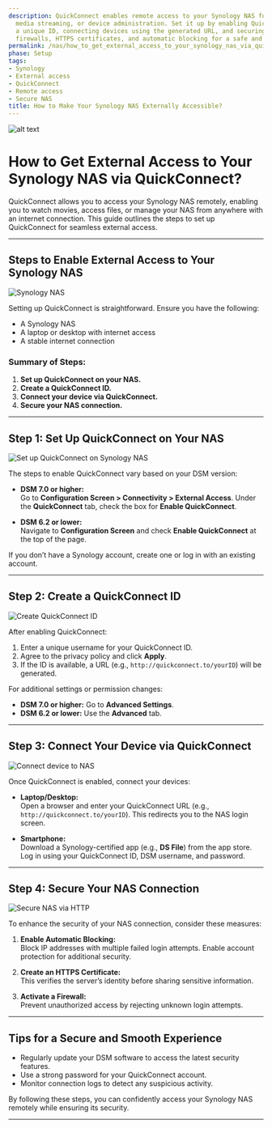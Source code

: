 ```yaml
---
description: QuickConnect enables remote access to your Synology NAS for file management,
  media streaming, or device administration. Set it up by enabling QuickConnect, creating
  a unique ID, connecting devices using the generated URL, and securing your NAS with
  firewalls, HTTPS certificates, and automatic blocking for a safe and seamless experience.
permalink: /nas/how_to_get_external_access_to_your_synology_nas_via_quickconnect/
phase: Setup
tags:
- Synology
- External access
- QuickConnect
- Remote access
- Secure NAS
title: How to Make Your Synology NAS Externally Accessible?
---
```

![alt text](/assets/images/nas/how_to_get_external_access_to_your_synology_nas_via_quickconnect.png)

# How to Get External Access to Your Synology NAS via QuickConnect?

QuickConnect allows you to access your Synology NAS remotely, enabling you to watch movies, access files, or manage your NAS from anywhere with an internet connection. This guide outlines the steps to set up QuickConnect for seamless external access.

---

## Steps to Enable External Access to Your Synology NAS

![Synology NAS](/assets/images/nas/02aeb4ab262ebc9240ded85e21b8511d.jpeg)

Setting up QuickConnect is straightforward. Ensure you have the following:

- A Synology NAS  
- A laptop or desktop with internet access  
- A stable internet connection  

### Summary of Steps:

1. **Set up QuickConnect on your NAS.**  
2. **Create a QuickConnect ID.**  
3. **Connect your device via QuickConnect.**  
4. **Secure your NAS connection.**

---

## Step 1: Set Up QuickConnect on Your NAS

![Set up QuickConnect on Synology NAS](/assets/images/nas/599edb583a485d08a165fbc9750c04c3.jpeg)

The steps to enable QuickConnect vary based on your DSM version:

- **DSM 7.0 or higher:**  
  Go to **Configuration Screen > Connectivity > External Access**. Under the **QuickConnect** tab, check the box for **Enable QuickConnect**.
  
- **DSM 6.2 or lower:**  
  Navigate to **Configuration Screen** and check **Enable QuickConnect** at the top of the page.

If you don’t have a Synology account, create one or log in with an existing account.

---

## Step 2: Create a QuickConnect ID

![Create QuickConnect ID](/assets/images/nas/97e8c9cb0c3a1a063749ff9ebce427fa.jpeg)

After enabling QuickConnect:

1. Enter a unique username for your QuickConnect ID.  
2. Agree to the privacy policy and click **Apply**.  
3. If the ID is available, a URL (e.g., `http://quickconnect.to/yourID`) will be generated.  

For additional settings or permission changes:
- **DSM 7.0 or higher:** Go to **Advanced Settings**.  
- **DSM 6.2 or lower:** Use the **Advanced** tab.

---

## Step 3: Connect Your Device via QuickConnect

![Connect device to NAS](/assets/images/nas/9a3d98d6e55effcd385462be4bbeaab8.jpeg)

Once QuickConnect is enabled, connect your devices:

- **Laptop/Desktop:**  
  Open a browser and enter your QuickConnect URL (e.g., `http://quickconnect.to/yourID`). This redirects you to the NAS login screen.  

- **Smartphone:**  
  Download a Synology-certified app (e.g., **DS File**) from the app store. Log in using your QuickConnect ID, DSM username, and password.

---

## Step 4: Secure Your NAS Connection

![Secure NAS via HTTP](/assets/images/nas/9ee2fbd4a7d8a1027df5b079ad2ee936.jpeg)

To enhance the security of your NAS connection, consider these measures:

1. **Enable Automatic Blocking:**  
   Block IP addresses with multiple failed login attempts. Enable account protection for additional security.  

2. **Create an HTTPS Certificate:**  
   This verifies the server’s identity before sharing sensitive information.  

3. **Activate a Firewall:**  
   Prevent unauthorized access by rejecting unknown login attempts.

---

## Tips for a Secure and Smooth Experience

- Regularly update your DSM software to access the latest security features.  
- Use a strong password for your QuickConnect account.  
- Monitor connection logs to detect any suspicious activity.

By following these steps, you can confidently access your Synology NAS remotely while ensuring its security.

---

